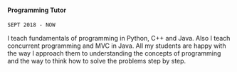 #### Programming Tutor

`SEPT 2018 - NOW`

I teach fundamentals of programming in Python, C++ and Java. Also I teach concurrent programming and MVC in Java. All my students are happy with the way I approach them to understanding the concepts of programming and the way to think how to solve the problems step by step.

